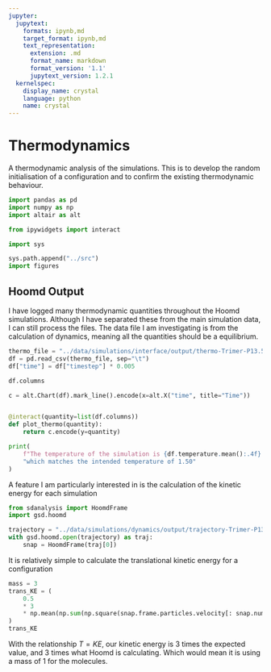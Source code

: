 ```yaml
---
jupyter:
  jupytext:
    formats: ipynb,md
    target_format: ipynb,md
    text_representation:
      extension: .md
      format_name: markdown
      format_version: '1.1'
      jupytext_version: 1.2.1
  kernelspec:
    display_name: crystal
    language: python
    name: crystal
---
```


# Thermodynamics

A thermodynamic analysis of the simulations.
This is to develop the random initialisation of a configuration
and to confirm the existing thermodynamic behaviour.

```python
import pandas as pd
import numpy as np
import altair as alt

from ipywidgets import interact

import sys

sys.path.append("../src")
import figures
```

## Hoomd Output

I have logged many thermodynamic quantities throughout the Hoomd simulations.
Although I have separated these from the main simulation data,
I can still process the files.
The data file I am investigating is from the calculation of dynamics,
meaning all the quantities should be a equilibrium.

```python
thermo_file = "../data/simulations/interface/output/thermo-Trimer-P13.50-T1.50-p2gg.log"
df = pd.read_csv(thermo_file, sep="\t")
df["time"] = df["timestep"] * 0.005
```

```python
df.columns
```

```python
c = alt.Chart(df).mark_line().encode(x=alt.X("time", title="Time"))


@interact(quantity=list(df.columns))
def plot_thermo(quantity):
    return c.encode(y=quantity)
```

```python
print(
    f"The temperature of the simulation is {df.temperature.mean():.4f} "
    "which matches the intended temperature of 1.50"
)
```

A feature I am particularly interested in is the calculation of the kinetic energy for each simulation

```python
from sdanalysis import HoomdFrame
import gsd.hoomd
```

```python
trajectory = "../data/simulations/dynamics/output/trajectory-Trimer-P13.50-T1.50.gsd"
with gsd.hoomd.open(trajectory) as traj:
    snap = HoomdFrame(traj[0])
```

It is relatively simple to calculate the translational kinetic energy for a configuration

```python
mass = 3
trans_KE = (
    0.5
    * 3
    * np.mean(np.sum(np.square(snap.frame.particles.velocity[: snap.num_mols]), axis=1))
)
trans_KE
```

With the relationship $T=KE$,
our kinetic energy is 3 times the expected value,
and 3 times what Hoomd is calculating.
Which would mean it is using a mass of 1 for the molecules.
